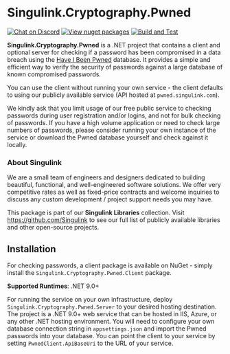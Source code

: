 # Singulink.Cryptography.Pwned

[![Chat on Discord](https://img.shields.io/discord/906246067773923490)](https://discord.gg/EkQhJFsBu6)
[![View nuget packages](https://img.shields.io/nuget/v/Singulink.Cryptography.Pwned.Client.svg)](https://www.nuget.org/packages/Singulink.Cryptography.Pwned.Client/)
[![Build and Test](https://github.com/Singulink/Singulink.Cryptography.Pwned/workflows/build%20and%20test/badge.svg)](https://github.com/Singulink/Singulink.Cryptography.Pwned/actions?query=workflow%3A%22build+and+test%22)

**Singulink.Cryptography.Pwned** is a .NET project that contains a client and optional server for checking if a password has been compromised in a data breach using the [Have I Been Pwned](https://haveibeenpwned.com/) database. It provides a simple and efficient way to verify the security of passwords against a large database of known compromised passwords.

You can use the client without running your own service - the client defaults to using our publicly available service (API hosted at `pwned.singulink.com`).

We kindly ask that you limit usage of our free public service to checking passwords during user registration and/or logins, and not for bulk checking of passwords. If you have a high volume application or need to check large numbers of passwords, please consider running your own instance of the service or download the Pwned database yourself and check against it locally.

### About Singulink

We are a small team of engineers and designers dedicated to building beautiful, functional, and well-engineered software solutions. We offer very competitive rates as well as fixed-price contracts and welcome inquiries to discuss any custom development / project support needs you may have.

This package is part of our **Singulink Libraries** collection. Visit https://github.com/Singulink to see our full list of publicly available libraries and other open-source projects.

## Installation

For checking passwords, a client package is available on NuGet - simply install the `Singulink.Cryptography.Pwned.Client` package.

**Supported Runtimes**: .NET 9.0+

For running the service on your own infrastructure, deploy `Singulink.Cryptography.Pwned.Server` to your desired hosting destination. The project is a .NET 9.0+ web service that can be hosted in IIS, Azure, or any other .NET hosting environment. You will need to configure your own database connection string in `appsettings.json` and import the Pwned passwords into your database. You can point the client to your service by setting `PwnedClient.ApiBaseUri` to the URL of your service.